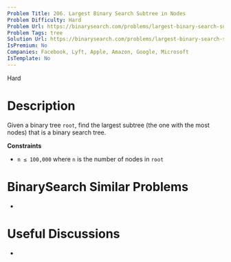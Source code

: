 ```yaml
---
Problem Title: 206. Largest Binary Search Subtree in Nodes
Problem Difficulty: Hard
Problem Url: https://binarysearch.com/problems/largest-binary-search-subtree-in-nodes/
Problem Tags: tree
Solution Url: https://binarysearch.com/problems/largest-binary-search-subtree-in-nodes/solutions/
IsPremium: No
Companies: Facebook, Lyft, Apple, Amazon, Google, Microsoft
IsTemplate: No
---
```


<span style="color: ;">Hard</span>

# Description

Given a binary tree `root`, find the largest subtree (the one with the most nodes) that is a binary search tree.

**Constraints**
- `n ≤ 100,000` where `n` is the number of nodes in `root`

# BinarySearch Similar Problems

- []()

# Useful Discussions

- []()
